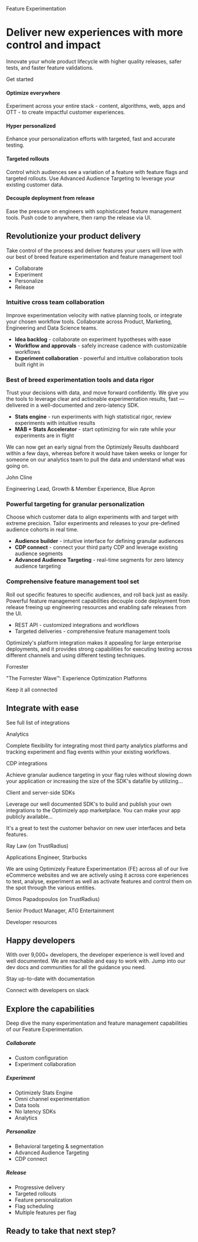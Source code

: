 Feature Experimentation

# Deliver new experiences with more control and impact

Innovate your whole product lifecycle with higher quality releases, safer tests,
and faster feature validations.

Get started

#### Optimize everywhere

Experiment across your entire stack - content, algorithms, web, apps and OTT -
to create impactful customer experiences.

#### Hyper personalized

Enhance your personalization efforts with targeted, fast and accurate testing.

#### Targeted rollouts

Control which audiences see a variation of a feature with feature flags and
targeted rollouts. Use Advanced Audience Targeting to leverage your existing
customer data.

#### Decouple deployment from release

Ease the pressure on engineers with sophisticated feature management tools. Push
code to anywhere, then ramp the release via UI.

## Revolutionize your product delivery

Take control of the process and deliver features your users will love with our
best of breed feature experimentation and feature management tool

- Collaborate
- Experiment
- Personalize
- Release

### Intuitive cross team collaboration

Improve experimentation velocity with native planning tools, or integrate your
chosen workflow tools. Collaborate across Product, Marketing, Engineering and
Data Science teams.

- **Idea backlog** - collaborate on experiment hypotheses with ease
- **Workflow and approvals** - safely increase cadence with customizable workflows
- **Experiment collaboration** - powerful and intuitive collaboration tools built right in​

### Best of breed experimentation tools and data rigor

Trust your decisions with data, and move forward confidently. We give you the
tools to leverage clear and actionable experimentation results, fast — delivered
in a well-documented and zero-latency SDK.

- **Stats engine** - run experiments with high statistical rigor, review experiments with intuitive results
- **MAB + Stats Accelerator** - start optimizing for win rate while your experiments are in flight​

We can now get an early signal from the Optimizely Results dashboard within a
few days, whereas before it would have taken weeks or longer for someone on our
analytics team to pull the data and understand what was going on.

John Cline

Engineering Lead, Growth & Member Experience, Blue Apron

### Powerful targeting for granular personalization

Choose which customer data to align experiments with and target with extreme
precision. Tailor experiments and releases to your pre-defined audience cohorts
in real time.

- **Audience builder** - intuitive interface for defining granular audiences ​
- **CDP connect** - connect your third party CDP and leverage existing audience segments​
- **Advanced Audience Targeting** - real-time segments for zero latency audience targeting​

### Comprehensive feature management tool set

Roll out specific features to specific audiences, and roll back just as easily.
Powerful feature management capabilities decouple code deployment from release
freeing up engineering resources and enabling safe releases from the UI.​

- REST API - customized integrations and workflows​
- Targeted deliveries - comprehensive feature management tools​

Optimizely's platform integration makes it appealing for large enterprise
deployments, and it provides strong capabilities for executing testing across
different channels and using different testing techniques.

Forrester

"The Forrester Wave™: Experience Optimization Platforms

Keep it all connected

## Integrate with ease

See full list of integrations

Analytics

Complete flexibility for integrating most third party analytics platforms and
tracking experiment and flag events within your existing workflows​.

CDP integrations

Achieve granular audience targeting in your flag rules without slowing down your
application or increasing the size of the SDK's datafile by utilizing...

Client and server-side SDKs

Leverage our well documented SDK's to build and publish your own integrations to
the Optimizely app marketplace. You can make your app publicly available...

It's a great to test the customer behavior on new user interfaces and beta
features.

Ray Law (on TrustRadius)

Applications Engineer, Starbucks

We are using Optimizely Feature Experimentation (FE) across all of our live
eCommerce websites and we are actively using it across core experiences to test,
analyse, experiment as well as activate features and control them on the spot
through the various entities.

Dimos Papadopoulos (on TrustRadius)

Senior Product Manager, ATG Entertainment

Developer resources

## Happy developers

With over 9,000+ developers, the developer experience is well loved and well
documented. We are reachable and easy to work with. Jump into our dev docs and
communities for all the guidance you need.

Stay up-to-date with documentation

Connect with developers on slack

## Explore the capabilities

Deep dive the many experimentation and feature management capabilities of our
Feature Experimentation.

##### Collaborate

- Custom configuration
- Experiment collaboration

##### Experiment

- Optimizely Stats Engine
- Omni channel experimentation
- Data tools
- No latency SDKs
- Analytics

##### Personalize

- Behavioral targeting & segmentation
- Advanced Audience Targeting
- CDP connect

##### Release

- Progressive delivery
- Targeted rollouts
- Feature personalization
- Flag scheduling
- Multiple features per flag

## Ready to take that next step?
